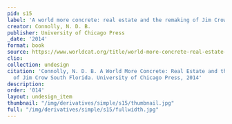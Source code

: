 ```yaml
---
pid: s15
label: 'A world more concrete: real estate and the remaking of Jim Crow South Florida'
creator: Connolly, N. D. B.
publisher: University of Chicago Press
_date: '2014'
format: book
source: https://www.worldcat.org/title/world-more-concrete-real-estate-and-the-remaking-of-jim-crow-south-florida/oclc/922726617&referer=brief_results
clio:
collection: undesign
citation: 'Connolly, N. D. B. A World More Concrete: Real Estate and the Remaking
  of Jim Crow South Florida. University of Chicago Press, 2014'
description:
order: '014'
layout: undesign_item
thumbnail: "/img/derivatives/simple/s15/thumbnail.jpg"
full: "/img/derivatives/simple/s15/fullwidth.jpg"
---
```


